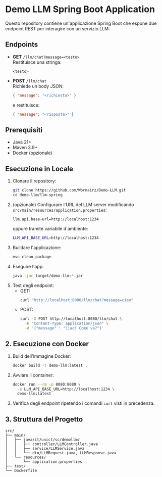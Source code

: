 # Demo LLM Spring Boot Application

Questo repository contiene un'applicazione Spring Boot che espone due endpoint REST per interagire con un servizio LLM:

## Endpoints

- **GET** `/llm/chat?message=<testo>`  
  Restituisce una stringa:
  ```text
  <testo>
  ```
- **POST** `/llm/chat`  
  Richiede un body JSON:
  ```json
  { "message": "<richiesta>" }
  ```
  e restituisce:
  ```json
  { "message": "<risposta>" }
  ```

## Prerequisiti

- Java 21+  
- Maven 3.9+  
- Docker (opzionale)

## Esecuzione in Locale

1. Clonare il repository:
   ```bash
   git clone https://github.com/Wornairz/Demo-LLM.git
   cd demo-llm/llm-spring
   ```
2. (opzionale) Configurare l'URL del LLM server modificando `src/main/resources/application.properties`:
   ```properties
   llm.api.base-url=http://localhost:1234
   ```
   oppure tramite variabile d'ambiente:
   ```bash
   LLM_API_BASE_URL=http://localhost:1234
   ```
3. Buildare l'applicazione:
   ```bash
   mvn clean package
   ```
4. Eseguire l'app:
   ```bash
   java -jar target/demo-llm-*.jar
   ```
5. Test degli endpoint:
   - GET:
     ```bash
     curl "http://localhost:8080/llm/chat?message=ciao"
     ```
   - POST:
     ```bash
     curl -X POST http://localhost:8080/llm/chat \
       -H "Content-Type: application/json" \
       -d '{"message" : "Ciao! Come va?"}'
     ```

## 2. Esecuzione con Docker

1. Build dell'immagine Docker:
   ```bash
   docker build -t demo-llm:latest .
   ```
2. Avviare il container:
   ```bash
   docker run --rm -p 8080:8080 \
     -e LLM_API_BASE_URL=http://localhost:1234 \
     demo-llm:latest
   ```
3. Verifica degli endpoint ripetendo i comandi `curl` visti in precedenza.

## 3. Struttura del Progetto

```
src/
├── main/
│   ├── java/it/unict/sc/demollm/
│   │   ├── controller/LLMController.java
│   │   ├── service/LLMService.java
│   │   └── dto/LLMRequest.java, LLMResponse.java
│   └── resources/
│       └── application.properties
├── test/
└── Dockerfile
```